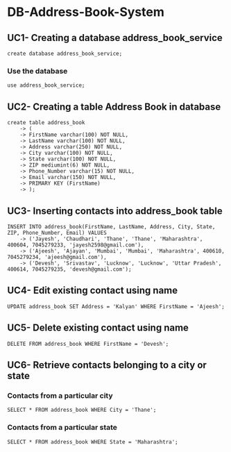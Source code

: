 # DB-Address-Book-System
## UC1- Creating a database address_book_service
`create database address_book_service;`
### Use the database
`use address_book_service;`

## UC2- Creating a table Address Book in database
```
create table address_book
    -> (
    -> FirstName varchar(100) NOT NULL,
    -> LastName varchar(100) NOT NULL,
    -> Address varchar(250) NOT NULL,
    -> City varchar(100) NOT NULL,
    -> State varchar(100) NOT NULL,
    -> ZIP mediumint(6) NOT NULL,
    -> Phone_Number varchar(15) NOT NULL,
    -> Email varchar(150) NOT NULL,
    -> PRIMARY KEY (FirstName)
    -> );
```

## UC3- Inserting contacts into address_book table
```
INSERT INTO address_book(FirstName, LastName, Address, City, State, ZIP, Phone_Number, Email) VALUES
    -> ('Jayesh', 'Chaudhari', 'Thane', 'Thane', 'Maharashtra', 400604, 7045279233, 'jayesh2598@gmail.com'),
    -> ('Ajeesh', 'Ajayan', 'Mumbai', 'Mumbai', 'Maharashtra', 400610, 7045279234, 'ajeesh@gmail.com'),
    -> ('Devesh', 'Srivastav', 'Lucknow', 'Lucknow', 'Uttar Pradesh', 400614, 7045279235, 'devesh@gmail.com');
```

## UC4- Edit existing contact using name
`UPDATE address_book SET Address = 'Kalyan' WHERE FirstName = 'Ajeesh';`

## UC5- Delete existing contact using name
`DELETE FROM address_book WHERE FirstName = 'Devesh';`

## UC6- Retrieve contacts belonging to a city or state
### Contacts from a particular city
`SELECT * FROM address_book WHERE City = 'Thane';`
### Contacts from a particular state
`SELECT * FROM address_book WHERE State = 'Maharashtra';`
